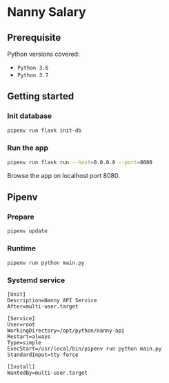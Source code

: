 # Nanny Salary

## Prerequisite
Python versions covered:
* `Python 3.6`
* `Python 3.7`

## Getting started
### Init database
```sh
pipenv run flask init-db
```
### Run the app
```sh
pipenv run flask run --host=0.0.0.0 --port=8080
```
Browse the app on localhost port 8080.

## Pipenv
### Prepare
```
pipenv update
```

### Runtime
```
pipenv run python main.py
```

### Systemd service
```
[Unit]
Description=Nanny API Service
After=multi-user.target

[Service]
User=root
WorkingDirectory=/opt/python/nanny-api
Restart=always
Type=simple
ExecStart=/usr/local/bin/pipenv run python main.py
StandardInput=tty-force

[Install]
WantedBy=multi-user.target
```
